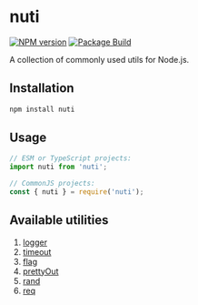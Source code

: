 # nuti

[![NPM version][npm-img]][npm-url]
[![Package Build][build-img]][build-url]

A collection of commonly used utils for Node.js.

## Installation

```bash
npm install nuti
```

## Usage

```js
// ESM or TypeScript projects:
import nuti from 'nuti';

// CommonJS projects:
const { nuti } = require('nuti');
```

## Available utilities

1. [logger](./docs/logger.md)
2. [timeout](./docs/timeout.md)
3. [flag](./docs/flag.md)
4. [prettyOut](./docs/prettyOut.md)
5. [rand](./docs/rand.md)
6. [req](./docs/httpClient.md)

[npm-img]: https://img.shields.io/npm/v/nuti.svg
[npm-url]: https://www.npmjs.com/package/nuti
[build-img]: https://github.com/andr-ii/nuti/actions/workflows/build.yml/badge.svg
[build-url]: https://github.com/andr-ii/nuti/actions/workflows/build.yml
